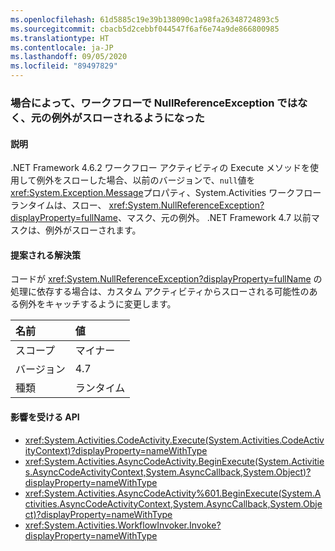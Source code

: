```yaml
---
ms.openlocfilehash: 61d5885c19e39b138090c1a98fa26348724893c5
ms.sourcegitcommit: cbacb5d2cebbf044547f6af6e74a9de866800985
ms.translationtype: HT
ms.contentlocale: ja-JP
ms.lasthandoff: 09/05/2020
ms.locfileid: "89497829"
---
```

### <a name="workflow-now-throws-original-exception-instead-of-nullreferenceexception-in-some-cases"></a>場合によって、ワークフローで NullReferenceException ではなく、元の例外がスローされるようになった

#### <a name="details"></a>説明

.NET Framework 4.6.2 ワークフロー アクティビティの Execute メソッドを使用して例外をスローした場合、以前のバージョンで、<code>null</code>値を<xref:System.Exception.Message>プロパティ、System.Activities ワークフロー ランタイムは、スロー、 <xref:System.NullReferenceException?displayProperty=fullName>、マスク、元の例外。 .NET Framework 4.7 以前マスクは、例外がスローされます。

#### <a name="suggestion"></a>提案される解決策

コードが <xref:System.NullReferenceException?displayProperty=fullName> の処理に依存する場合は、カスタム アクティビティからスローされる可能性のある例外をキャッチするように変更します。

| 名前    | 値       |
|:--------|:------------|
| スコープ   |マイナー|
|バージョン|4.7|
|種類|ランタイム|

#### <a name="affected-apis"></a>影響を受ける API

- <xref:System.Activities.CodeActivity.Execute(System.Activities.CodeActivityContext)?displayProperty=nameWithType>
- <xref:System.Activities.AsyncCodeActivity.BeginExecute(System.Activities.AsyncCodeActivityContext,System.AsyncCallback,System.Object)?displayProperty=nameWithType>
- <xref:System.Activities.AsyncCodeActivity%601.BeginExecute(System.Activities.AsyncCodeActivityContext,System.AsyncCallback,System.Object)?displayProperty=nameWithType>
- <xref:System.Activities.WorkflowInvoker.Invoke?displayProperty=nameWithType>

<!--

#### Affected APIs

- `M:System.Activities.CodeActivity.Execute(System.Activities.CodeActivityContext)`
- `M:System.Activities.AsyncCodeActivity.BeginExecute(System.Activities.AsyncCodeActivityContext,System.AsyncCallback,System.Object)`
- ``M:System.Activities.AsyncCodeActivity`1.BeginExecute(System.Activities.AsyncCodeActivityContext,System.AsyncCallback,System.Object)``
- `M:System.Activities.WorkflowInvoker.Invoke`

-->
